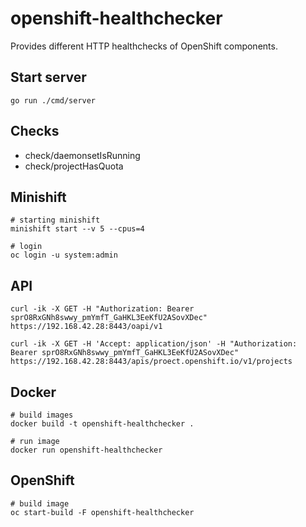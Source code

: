 # openshift-healthchecker
Provides different HTTP healthchecks of OpenShift components.

## Start server

```
go run ./cmd/server
```

## Checks

- check/daemonsetIsRunning
- check/projectHasQuota

## Minishift

```
# starting minishift
minishift start --v 5 --cpus=4

# login
oc login -u system:admin
```

## API
```
curl -ik -X GET -H "Authorization: Bearer sprO8RxGNh8swwy_pmYmfT_GaHKL3EeKfU2ASovXDec" https://192.168.42.28:8443/oapi/v1

curl -ik -X GET -H 'Accept: application/json' -H "Authorization: Bearer sprO8RxGNh8swwy_pmYmfT_GaHKL3EeKfU2ASovXDec" https://192.168.42.28:8443/apis/proect.openshift.io/v1/projects
```

## Docker
```
# build images
docker build -t openshift-healthchecker .

# run image
docker run openshift-healthchecker
```

## OpenShift
```
# build image
oc start-build -F openshift-healthchecker
```
